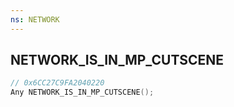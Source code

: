 ```yaml
---
ns: NETWORK
---
```

## NETWORK_IS_IN_MP_CUTSCENE

```c
// 0x6CC27C9FA2040220
Any NETWORK_IS_IN_MP_CUTSCENE();
```

